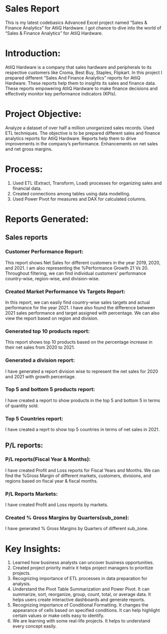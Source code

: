 # Sales Report
This is my latest codebasics Advanced Excel project named “Sales & Finance Analytics” for AtliQ Hardware. I got chance to dive into the world of “Sales & Finance Analytics” for AtliQ Hardware. 
# Introduction:
AtliQ Hardware is a company that sales hardware and peripherals to its respective customers like Croma, Best Buy, Staples, Flipkart. In this project I prepared different “Sales And Finance Analytics” reports for AtliQ Hardware. These reports help them to insights its sales and finance data. These reports empowering AtliQ Hardware to make finance decisions and effectively monitor key performance indicators (KPIs).
# Project Objective:
Analyze a dataset of over half a million unorganized sales records. Used ETL techniques. The objective is to be prepared different sales and finance analytics reports for AtliQ Hardware. Reports help them to drive improvements in the company’s performance. Enhancements on net sales and net gross margins.
# Process:
1.	Used ETL (Extract, Transform, Load) processes for organizing sales and financial data.
2.	Created connections among tables using data modelling.
3.	Used Power Pivot for measures and DAX for calculated columns.
   
# Reports Generated: 
## Sales reports
### Customer Performance Report:
This report shows Net Sales for different customers in the year 2019, 2020, and 2021. I am also representing the %Performance Growth 21 Vs 20. Throughout filtering, we can find individual customers' performance country-wise, region-wise, and division-wise.
### Created Market Performance Vs Targets Report:
In this report, we can easily find country-wise sales targets and actual performance for the year 2021. I have also found the difference between 2021 sales performance and target assigned with percentage. We can also view the report based on region and division.
### Generated top 10 products report:
This report shows top 10 products based on the percentage increase in their net sales from 2020 to 2021.
### Generated a division report: 
I have generated a report division wise to represent the net sales for 2020 and 2021 with growth percentage. 
### Top 5 and bottom 5 products report:
I have created a report to show products in the top 5 and bottom 5 in terms of quantity sold.
### Top 5 Countries report:
I have created a reprt to show top 5 countries in terms of net sales in 2021.
## P/L reports:
### P/L reports(Fiscal Year & Months):
I have created Profit and Loss reports for Fiscal Years and Months. We can find the %Gross Margin of different markets, customers, divisions, and regions based on fiscal year & fiscal months.
### P/L Reports Markets:
I have created Profit and Loss reports by markets.
### Created % Gross Margins by Quarters(sub_zone):
I have  generated % Gross Margins by Quarters of different sub_zone.
# Key Insights:
1.	Learned how business analysts can uncover business opportunities.
2.	Created project priority matrix it helps project managers to prioritize projects.
3.	Recognizing importance of ETL processes in data preparation for analysis.
4.	Understand the Pivot Table Summarization and Power Pivot. It can summarize, sort, reorganize, group, count, total, or average data. It helps users create interactive dashboards and generate reports.
5.	Recognizing importance of Conditional Formatting. It changes the appearance of cells based on specified conditions. It can help highlight certain values or make cells easy to identify.
6.	We are learning with some real-life projects. It helps to understand every concept easily.
